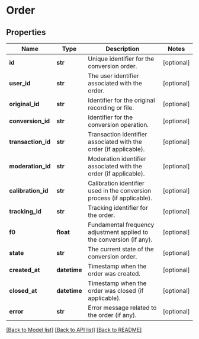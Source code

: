 # Order

## Properties
Name | Type | Description | Notes
------------ | ------------- | ------------- | -------------
**id** | **str** | Unique identifier for the conversion order. | [optional] 
**user_id** | **str** | The user identifier associated with the order. | [optional] 
**original_id** | **str** | Identifier for the original recording or file. | [optional] 
**conversion_id** | **str** | Identifier for the conversion operation. | [optional] 
**transaction_id** | **str** | Transaction identifier associated with the order (if applicable). | [optional] 
**moderation_id** | **str** | Moderation identifier associated with the order (if applicable). | [optional] 
**calibration_id** | **str** | Calibration identifier used in the conversion process (if applicable). | [optional] 
**tracking_id** | **str** | Tracking identifier for the order. | [optional] 
**f0** | **float** | Fundamental frequency adjustment applied to the conversion (if any). | [optional] 
**state** | **str** | The current state of the conversion order. | [optional] 
**created_at** | **datetime** | Timestamp when the order was created. | [optional] 
**closed_at** | **datetime** | Timestamp when the order was closed (if applicable). | [optional] 
**error** | **str** | Error message related to the order (if any). | [optional] 

[[Back to Model list]](../README.md#documentation-for-models) [[Back to API list]](../README.md#documentation-for-api-endpoints) [[Back to README]](../README.md)


